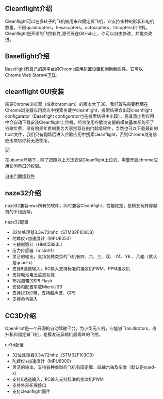 
## Cleanflight介绍

Cleanflight可以在多转子的飞机被用来和固定翼飞机，它支持多种的形状和电机数量，不限quadcopters，hexacopters，octocopters，tricopters和飞机。 Cleanflight是开源的飞控软件,源代码在GitHub上，你可以自由修改，并提交改进。

## Baseflight介绍

Baseflight有自己的跨平台的Chrome应用配置设置和刷新新固件。它可以Chrome Web Store中[下载]( https://chrome.google.com/webstore/detail/baseflight-configurator/mppkgnedeapfejgfimkdoninnofofigk?hl=en)。


## cleanflight GUI安装

需要Chrome浏览器（或者chromium）的版本大于38，我们首先需要翻墙在Chrome浏览器应用商店中搜索关键字cleanflight，搜索结果会出现cleanflight configurator（Baseflight configurator也在搜索结果中出现），将其添加到应用中会自动下载安装Cleanflight上位机。经常使用谷歌浏览器的模友基本都购买了谷歌年费，没有购买年费的我为大家推荐自由门翻墙软件，当然也可以下载最新的host文件，我们只有翻墙后进入谷歌应用中搜索cleanflight，否则Chrome浏览器应用商店你将无法使用。

![](../assets/img/cleanflight_003.jpg)

在ubuntu环境下，除了按照以上方法安装Cleanflight上位机，需要开启chrome应用访问串口的权限。

<a href="http://pan.baidu.com/s/1kTGLXrx" class="btn btn-lg btn-outline" role="button" target="_blank" >自由门翻墙软件</a>

## naze32介绍
naze32兼容mwc所有的软件，同时兼容Cleanflight，性能稳定，是模友玩转穿越机的不错选择。

naze32配置

* 32位处理器3.3v/72mhz（STM32F103CB）
* 陀螺仪+加速度计（MPU6050）
* 三轴磁强计（HMC5883L）
* 压力传感器（ms5611）
* 灵活的输出，支持各种类型的飞机有四、六、三、双、 Y4、Y6 、八轴（默认是quad-x）
* 支持8通道输入，RC输入支持标准的接收机PWM、PPM接收机
* 支持电池电压监测功能
* 16兆自带的SPI Flash
* 安装和配置车载MicroUSB
* 支持LED灯带，支持超声波、GPS
* 支持命令输入

## CC3D介绍

OpenPilot是一个开源的自动驾驶平台，为小型无人机，它能够飞multirotors，直升机和固定翼飞机，是模友玩穿越机最青睐的飞控。

cc3d配置

* 32位处理器3.3v/72mhz（STM32F103CB）
* 陀螺仪+加速度计（MPU6000）
* 灵活的输出，支持各种类型的飞机有固定翼、四轴六轴及车类（默认是quad-x）
* 支持6通道输入，RC输入支持标准的接收机PWM
* 支持外部拓展接口
* 支持cleanflight固件
